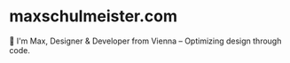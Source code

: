 # maxschulmeister.com
👋 I'm Max, Designer & Developer from Vienna – Optimizing design through code.
